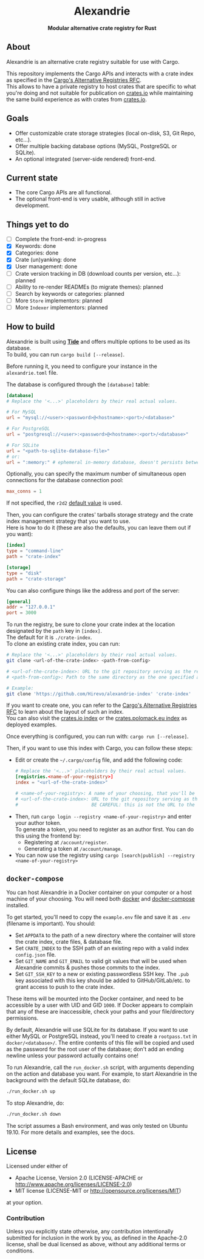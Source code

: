 <div align=center><h1>Alexandrie</h1></div>
<div align=center><strong>Modular alternative crate registry for Rust</strong></div>

About
-----

Alexandrie is an alternative crate registry suitable for use with Cargo.

This repository implements the Cargo APIs and interacts with a crate index as specified in the [Cargo's Alternative Registries RFC].  
This allows to have a private registry to host crates that are specific to what you're doing and not suitable for publication on [crates.io] while maintaining the same build experience as with crates from [crates.io].  

[crates.io]: https://crates.io
[Cargo's Alternative Registries RFC]: https://github.com/rust-lang/rfcs/blob/master/text/2141-alternative-registries.md#registry-index-format-specification

Goals
-----

- Offer customizable crate storage strategies (local on-disk, S3, Git Repo, etc...).
- Offer multiple backing database options (MySQL, PostgreSQL or SQLite).
- An optional integrated (server-side rendered) front-end.

Current state
-------------

- The core Cargo APIs are all functional.
- The optional front-end is very usable, although still in active development.

Things yet to do
----------------

- [ ] Complete the front-end: in-progress
- [x] Keywords: done
- [x] Categories: done
- [x] Crate (un)yanking: done
- [x] User management: done
- [ ] Crate version tracking in DB (download counts per version, etc...): planned
- [ ] Ability to re-render READMEs (to migrate themes): planned
- [ ] Search by keywords or categories: planned
- [ ] More `Store` implementors: planned
- [ ] More `Indexer` implementors: planned

How to build
------------

Alexandrie is built using [**Tide**][Tide] and offers multiple options to be used as its database.  
To build, you can run `cargo build [--release]`.  

[Tide]: https://github.com/http-rs/tide

Before running it, you need to configure your instance in the `alexandrie.toml` file.

The database is configured through the `[database]` table:

```toml
[database]
# Replace the '<...>' placeholders by their real actual values.

# For MySQL
url = "mysql://<user>:<password>@<hostname>:<port>/<database>"

# For PostgreSQL
url = "postgresql://<user>:<password>@<hostname>:<port>/<database>"

# For SQLite
url = "<path-to-sqlite-database-file>"
# or:
url = ":memory:" # ephemeral in-memory database, doesn't persists between restarts
```

Optionally, you can specify the maximum number of simultaneous open connections for the database connection pool:

```toml
max_conns = 1
```

If not specified, the `r2d2` [default value](https://docs.diesel.rs/diesel/r2d2/struct.Builder.html#method.max_size) is used.

Then, you can configure the crates' tarballs storage strategy and the crate index management strategy that you want to use.  
Here is how to do it (these are also the defaults, you can leave them out if you want):

```toml
[index]
type = "command-line"
path = "crate-index"

[storage]
type = "disk"
path = "crate-storage"
```

You can also configure things like the address and port of the server:

```toml
[general]
addr = "127.0.0.1"
port = 3000
```

To run the registry, be sure to clone your crate index at the location designated by the `path` key in `[index]`.  
The default for it is `./crate-index`.  
To clone an existing crate index, you can run:

```bash
# Replace the '<...>' placeholders by their real actual values.
git clone <url-of-the-crate-index> <path-from-config>

# <url-of-the-crate-index>: URL to the git repository serving as the registry's crate index.
# <path-from-config>: Path to the same directory as the one specified as `index.path` in the `alexandrie.toml`.

# Example:
git clone 'https://github.com/Hirevo/alexandrie-index' 'crate-index'
```

If you want to create one, you can refer to the [Cargo's Alternative Registries RFC] to learn about the layout of such an index.  
You can also visit the [crates.io index] or the [crates.polomack.eu index] as deployed examples.  

[crates.io index]: https://github.com/rust-lang/crates.io-index
[crates.polomack.eu index]: https://github.com/Hirevo/alexandrie-index

Once everything is configured, you can run with: `cargo run [--release]`.

Then, if you want to use this index with Cargo, you can follow these steps:

- Edit or create the `~/.cargo/config` file, and add the following code:
  ```toml
  # Replace the '<...>' placeholders by their real actual values.
  [registries.<name-of-your-registry>]
  index = "<url-of-the-crate-index>"

  # <name-of-your-registry>: A name of your choosing, that you'll be using to refer to it in `cargo` commands.
  # <url-of-the-crate-index>: URL to the git repository serving as the registry's crate index.
  #                           BE CAREFUL: this is not the URL to the registry's API or frontend.
  ```
- Then, run `cargo login --registry <name-of-your-registry>` and enter your author token.  
  To generate a token, you need to register as an author first.
  You can do this using the frontend by:
  - Registering at `/account/register`.
  - Generating a token at `/account/manage`.
- You can now use the registry using `cargo [search|publish] --registry <name-of-your-registry>`


`docker-compose`
-------

You can host Alexandrie in a Docker container on your computer or a host machine of your choosing. You will need both [docker](https://docs.docker.com/install/) and [docker-compose](https://docs.docker.com/compose/install/) installed.

To get started, you'll need to copy the `example.env` file and save it as `.env` (filename is important). You should:

- Set `APPDATA` to the path of a new directory where the container will store the crate index, crate files, & database file.
- Set `CRATE_INDEX` to the SSH path of an existing repo with a valid index `config.json` file.
- Set `GIT_NAME` and `GIT_EMAIL` to valid git values that will be used when Alexandrie commits & pushes those commits to the index.
- Set `GIT_SSH_KEY` to a new or existing passwordless SSH key. The `.pub` key associated with this key should be added to GitHub/GitLab/etc. to grant access to push to the crate index.

These items will be mounted into the Docker container, and need to be accessible by a user with UID and GID `1000`. If Docker appears to complain that any of these are inaccessible, check your paths and your file/directory permissions.

By default, Alexandrie will use SQLite for its database. If you want to use either MySQL or PostgreSQL instead, you'll need to create a `rootpass.txt` in `docker/<database>/`. The entire contents of this file will be copied and used as the password for the root user of the database; don't add an ending newline unless your password actually contains one!

To run Alexandrie, call the `run_docker.sh` script, with arguments depending on the action and database you want. For example, to start Alexandrie in the background with the default SQLite database, do:

```bash
./run_docker.sh up
```

To stop Alexandrie, do:

```bash
./run_docker.sh down
```

The script assumes a Bash environment, and was only tested on Ubuntu 19.10. For more details and examples, see the docs.


License
-------

Licensed under either of

- Apache License, Version 2.0 (LICENSE-APACHE or <http://www.apache.org/licenses/LICENSE-2.0>)
- MIT license (LICENSE-MIT or <http://opensource.org/licenses/MIT>)

at your option.

### Contribution

Unless you explicitly state otherwise, any contribution intentionally submitted for inclusion in the work by you, as defined in the Apache-2.0 license, shall be dual licensed as above, without any additional terms or conditions.
